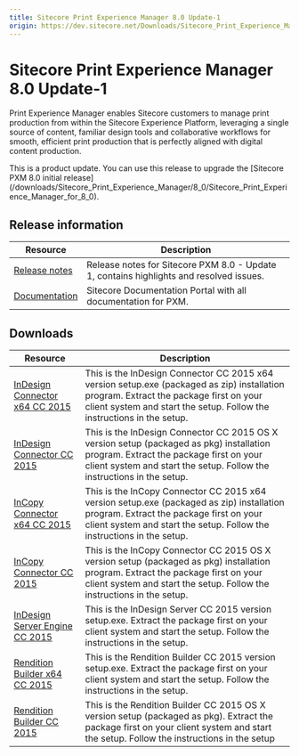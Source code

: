 ```yaml
---
title: Sitecore Print Experience Manager 8.0 Update-1
origin: https://dev.sitecore.net/Downloads/Sitecore_Print_Experience_Manager/8_0/PXM_80_U1.aspx
---
```


# Sitecore Print Experience Manager 8.0 Update-1

Print Experience Manager enables Sitecore customers to manage print production from within the Sitecore Experience Platform, leveraging a single source of content, familiar design tools and collaborative workflows for smooth, efficient print production that is perfectly aligned with digital content production.

  <Alert variant='warning' mb={4}>
    <AlertIcon />
    This is a product update. You can use this release to upgrade the [Sitecore PXM 8.0 initial release](/downloads/Sitecore_Print_Experience_Manager/8_0/Sitecore_Print_Experience_Manager_for_8_0).
  </Alert>
  

## Release information

 | Resource | Description |
 | --- | --- |
 | [Release notes](https://dev.sitecore.net:443/downloads/Sitecore%20Print%20Experience%20Manager/8%200/PXM%2080%20U1/Release%20Notes) | Release notes for Sitecore PXM 8.0 - Update 1, contains highlights and resolved issues. |
 | [Documentation](https://doc.sitecore.net:443/en/Products/Print%20Experience%20Manager/31) | Sitecore Documentation Portal with all documentation for PXM. |

## Downloads

 | Resource | Description |
 | --- | --- |
 | [InDesign Connector x64 CC 2015](https://sitecoredev.azureedge.net/~/media/B7BD904671A64A02A905D065BC37BD26.ashx?date=20151210T130752) | This is the InDesign Connector CC 2015 x64 version setup.exe (packaged as zip) installation program. Extract the package first on your client system and start the setup. Follow the instructions in the setup. |
 | [InDesign Connector CC 2015](https://sitecoredev.azureedge.net/~/media/159461ABCF474202854A4AA83135975A.ashx?date=20151210T114357) | This is the InDesign Connector CC 2015 OS X version setup (packaged as pkg) installation program. Extract the package first on your client system and start the setup. Follow the instructions in the setup. |
 | [InCopy Connector x64 CC 2015](https://sitecoredev.azureedge.net/~/media/452F1022029848518F04A5E6789D3E8A.ashx?date=20151210T130754) | This is the InCopy Connector CC 2015 x64 version setup.exe (packaged as zip) installation program. Extract the package first on your client system and start the setup. Follow the instructions in the setup. |
 | [InCopy Connector CC 2015](https://sitecoredev.azureedge.net/~/media/00B00ACF2752413BB2AEFF0C8C047237.ashx?date=20151210T114405) | This is the InCopy Connector CC 2015 OS X version setup (packaged as pkg) installation program. Extract the package first on your client system and start the setup. Follow the instructions in the setup. |
 | [InDesign Server Engine CC 2015](https://sitecoredev.azureedge.net/~/media/49CF5EC94BFB4BD496FE4B4BC8290EC1.ashx?date=20151210T130742) | This is the InDesign Server CC 2015 version setup.exe. Extract the package first on your client system and start the setup. Follow the instructions in the setup. |
 | [Rendition Builder x64 CC 2015](https://sitecoredev.azureedge.net/~/media/CD3DF3E46E8B42C9A4BDE599F2F529AD.ashx?date=20151210T130748) | This is the Rendition Builder CC 2015 version setup.exe. Extract the package first on your client system and start the setup. Follow the instructions in the setup. |
 | [Rendition Builder CC 2015](https://sitecoredev.azureedge.net/~/media/999C4EED4B2443A7865193998B4A1EDD.ashx?date=20151210T114408) | This is the Rendition Builder CC 2015 OS X version setup (packaged as pkg). Extract the package first on your client system and start the setup. Follow the instructions in the setup |